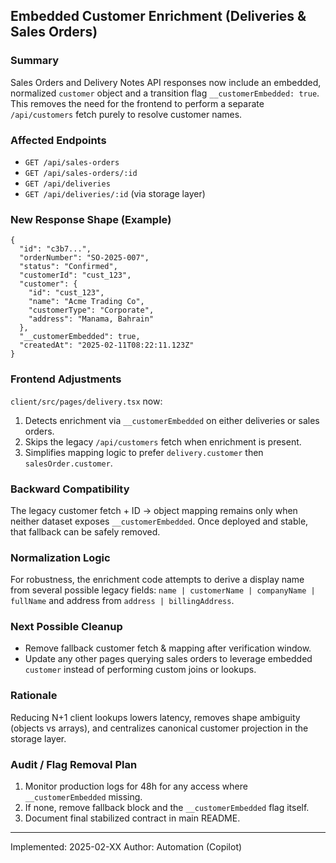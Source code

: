 ## Embedded Customer Enrichment (Deliveries & Sales Orders)

### Summary
Sales Orders and Delivery Notes API responses now include an embedded, normalized `customer` object and a transition flag `__customerEmbedded: true`. This removes the need for the frontend to perform a separate `/api/customers` fetch purely to resolve customer names.

### Affected Endpoints
- `GET /api/sales-orders`
- `GET /api/sales-orders/:id`
- `GET /api/deliveries`
- `GET /api/deliveries/:id` (via storage layer)

### New Response Shape (Example)
```jsonc
{
  "id": "c3b7...",
  "orderNumber": "SO-2025-007",
  "status": "Confirmed",
  "customerId": "cust_123",
  "customer": {
    "id": "cust_123",
    "name": "Acme Trading Co",
    "customerType": "Corporate",
    "address": "Manama, Bahrain"
  },
  "__customerEmbedded": true,
  "createdAt": "2025-02-11T08:22:11.123Z"
}
```

### Frontend Adjustments
`client/src/pages/delivery.tsx` now:
1. Detects enrichment via `__customerEmbedded` on either deliveries or sales orders.
2. Skips the legacy `/api/customers` fetch when enrichment is present.
3. Simplifies mapping logic to prefer `delivery.customer` then `salesOrder.customer`.

### Backward Compatibility
The legacy customer fetch + ID → object mapping remains only when neither dataset exposes `__customerEmbedded`. Once deployed and stable, that fallback can be safely removed.

### Normalization Logic
For robustness, the enrichment code attempts to derive a display name from several possible legacy fields:
`name | customerName | companyName | fullName` and address from `address | billingAddress`.

### Next Possible Cleanup
- Remove fallback customer fetch & mapping after verification window.
- Update any other pages querying sales orders to leverage embedded `customer` instead of performing custom joins or lookups.

### Rationale
Reducing N+1 client lookups lowers latency, removes shape ambiguity (objects vs arrays), and centralizes canonical customer projection in the storage layer.

### Audit / Flag Removal Plan
1. Monitor production logs for 48h for any access where `__customerEmbedded` missing.
2. If none, remove fallback block and the `__customerEmbedded` flag itself.
3. Document final stabilized contract in main README.

---
Implemented: 2025-02-XX
Author: Automation (Copilot)